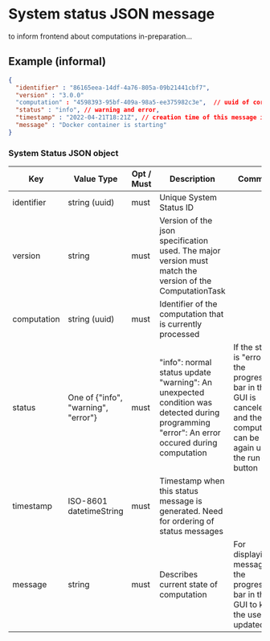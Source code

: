 # System status JSON message

to inform frontend about computations in-preparation...

## Example (informal)

``` json title="System Status Message of Type 'info'"
{
  "identifier" : "86165eea-14df-4a76-805a-09b21441cbf7",
  "version" : "3.0.0"
  "computation" : "4598393-95bf-409a-98a5-ee375982c3e",  // uuid of corresponding computation
  "status" : "info", // warning and error, 
  "timestamp" : "2022-04-21T18:21Z", // creation time of this message in ISO-8601
  "message" : "Docker container is starting"
}
```

### System Status JSON object

|Key            |Value Type |Opt / Must |Description |Comment |
|---------------|-----------|-----------|------------|--------|
| identifier    |string (uuid) |must | Unique System Status ID  | |
| version | string | must | Version of the json specification used. The major version must match the version of the ComputationTask | |
| computation | string (uuid) | must | Identifier of the computation that is currently processed | |
| status | One of {"info", "warning", "error"} | must | "info": normal status update<BR>"warning": An unexpected condition was detected during programming<BR>"error": An error occured during computation | If the status is "error", the progress bar in the GUI is canceled and the computation can be run again using the run-button |
| timestamp |ISO-8601 datetimeString | must | Timestamp when this status message is generated. Need for ordering of status messages | |
| message | string | must | Describes current state of computation | For displaying messages in the progress bar in the GUI to keep the user updated |